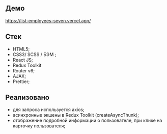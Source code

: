 ## Демо

https://list-employees-seven.vercel.app/

## Стек

- HTML5;
- СSS3/ SCSS / БЭМ ;
- React JS;
- Redux Toolkit
- Router v6;
- AJAX;
- Prettier;

## Реализовано

- для запроса используется axios;
- асинхронные экшены в Redux Toolkit (createAsyncThunk);
- отображение подробной информации о пользователе, при клике на карточку пользователя;

